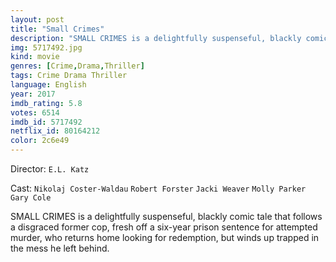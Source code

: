 ```yaml
---
layout: post
title: "Small Crimes"
description: "SMALL CRIMES is a delightfully suspenseful, blackly comic tale that follows a disgraced former cop, fresh off a six-year prison sentence for attempted murder, who returns home looking for redemption, but winds up trapped in the mess he left behind..."
img: 5717492.jpg
kind: movie
genres: [Crime,Drama,Thriller]
tags: Crime Drama Thriller 
language: English
year: 2017
imdb_rating: 5.8
votes: 6514
imdb_id: 5717492
netflix_id: 80164212
color: 2c6e49
---
```

Director: `E.L. Katz`  

Cast: `Nikolaj Coster-Waldau` `Robert Forster` `Jacki Weaver` `Molly Parker` `Gary Cole` 

SMALL CRIMES is a delightfully suspenseful, blackly comic tale that follows a disgraced former cop, fresh off a six-year prison sentence for attempted murder, who returns home looking for redemption, but winds up trapped in the mess he left behind.